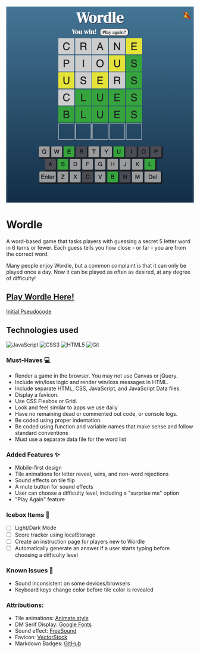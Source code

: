 ![Wordle screenshot](./assets/screenshot.png)

# Wordle

A word-based game that tasks players with guessing a secret 5 letter word in 6 turns or fewer. Each guess tells you how close - or far - you are from the correct word.

Many people enjoy Wordle, but a common complaint is that it can only be played once a day. Now it can be played as often as desired, at any degree of difficulty!

## [Play Wordle Here!](https://mjlueder-wordle.netlify.app/)

[Initial Pseudocode](https://docs.google.com/document/d/1At54uKUE_zaxnbRbwbDsyeQSDajZy5GxDtSSkdS1XJ0/edit?usp=sharing)

## Technologies used
![JavaScript](https://img.shields.io/badge/javascript-%23323330.svg?style=for-the-badge&logo=javascript&logoColor=%23F7DF1E)
![CSS3](https://img.shields.io/badge/css3-%231572B6.svg?style=for-the-badge&logo=css3&logoColor=white)
![HTML5](https://img.shields.io/badge/html5-%23E34F26.svg?style=for-the-badge&logo=html5&logoColor=white)
![Git](https://img.shields.io/badge/git-%23F05033.svg?style=for-the-badge&logo=git&logoColor=white)

### Must-Haves 💻
* Render a game in the browser. You may not use Canvas or jQuery.
* Include win/loss logic and render win/loss messages in HTML.
* Include separate HTML, CSS, JavaScript, and JavaScript Data files.
* Display a favicon.
* Use CSS Flexbox or Grid.
* Look and feel similar to apps we use daily 
* Have no remaining dead or commented out code, or console logs.
* Be coded using proper indentation.
* Be coded using function and variable names that make sense and follow standard conventions 
* Must use a separate data file for the word list

### Added Features ✨
* Mobile-first design
* Tile animations for letter reveal, wins, and non-word rejections
* Sound effects on tile flip
* A mute button for sound effects
* User can choose a difficulty level, including a "surprise me" option
* "Play Again" feature

### Icebox Items 🧊 
- [ ] Light/Dark Mode
- [ ] Score tracker using localStorage
- [ ] Create an instruction page for players new to Wordle
- [ ] Automatically generate an answer if a user starts typing before choosing a difficulty level

### Known Issues 🔧
* Sound inconsistent on some devices/browsers
* Keyboard keys change color before tile color is revealed

### Attributions:
* Tile animations: [Animate.style](https://animate.style/)
* DM Serif Display: [Google Fonts](https://fonts.google.com/specimen/DM+Serif+Display?query=dm+serif)
* Sound effect: [FreeSound](https://freesound.org/people/Cornersting/sounds/317448/)
* Favicon: [VectorStock](https://www.vectorstock.com/royalty-free-vector/logo-letter-w-blue-glowing-vector-22855325)
* Markdown Badges: [GitHub](https://github.com/Ileriayo/markdown-badges)

